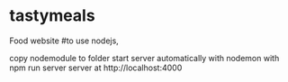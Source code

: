 # tastymeals
Food website
#to use nodejs,

copy nodemodule to folder
start server automatically with nodemon with 
npm run server
server at http://localhost:4000
